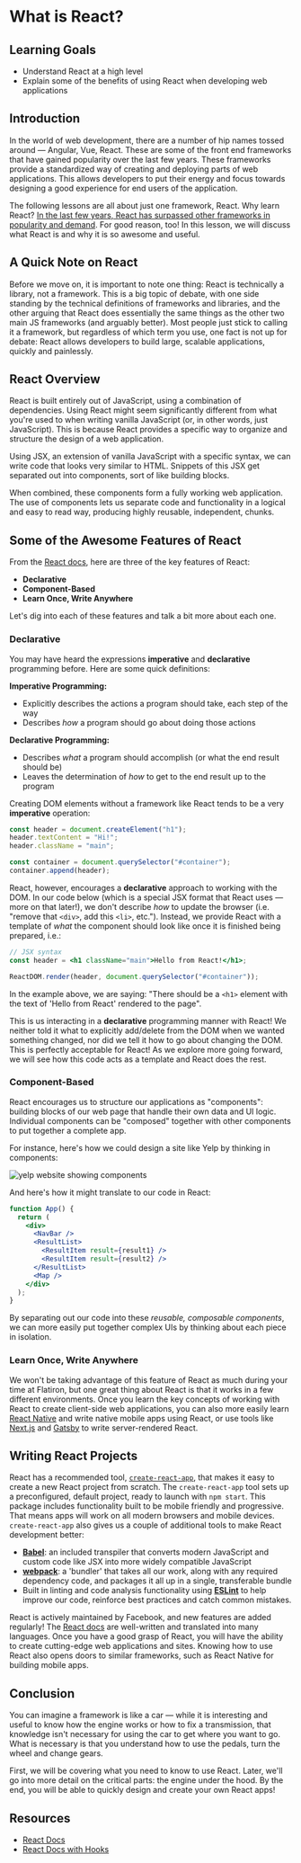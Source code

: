 # What is React?

## Learning Goals

- Understand React at a high level
- Explain some of the benefits of using React when developing web applications

## Introduction

In the world of web development, there are a number of hip names tossed around
— Angular, Vue, React. These are some of the front end frameworks that
have gained popularity over the last few years. These frameworks provide a
standardized way of creating and deploying parts of web applications. This
allows developers to put their energy and focus towards designing a good
experience for end users of the application.

The following lessons are all about just one framework, React. Why learn React?
[In the last few years, React has surpassed other frameworks in popularity and
demand](https://gist.github.com/tkrotoff/b1caa4c3a185629299ec234d2314e190). For
good reason, too! In this lesson, we will discuss what React is and why it is so
awesome and useful.

## A Quick Note on React

Before we move on, it is important to note one thing: React is technically a
library, not a framework. This is a big topic of debate, with one side standing
by the technical definitions of frameworks and libraries, and the other arguing
that React does essentially the same things as the other two main JS frameworks
(and arguably better). Most people just stick to calling it a framework, but
regardless of which term you use, one fact is not up for debate: React allows
developers to build large, scalable applications, quickly and painlessly.

## React Overview

React is built entirely out of JavaScript, using a combination of dependencies.
Using React might seem significantly different from what you're used to when
writing vanilla JavaScript (or, in other words, just JavaScript). This is
because React provides a specific way to organize and structure the design of a
web application.

Using JSX, an extension of vanilla JavaScript with a specific syntax, we can
write code that looks very similar to HTML. Snippets of this JSX get separated
out into components, sort of like building blocks.

When combined, these components form a fully working web application. The use of
components lets us separate code and functionality in a logical and easy to read
way, producing highly reusable, independent, chunks.

## Some of the Awesome Features of React

From the [React docs][], here are three of the key features of React:

- **Declarative**
- **Component-Based**
- **Learn Once, Write Anywhere**

Let's dig into each of these features and talk a bit more about each one.

### Declarative

You may have heard the expressions **imperative** and **declarative**
programming before. Here are some quick definitions:

**Imperative Programming:**

- Explicitly describes the actions a program should take, each step of the way
- Describes _how_ a program should go about doing those actions

**Declarative Programming:**

- Describes _what_ a program should accomplish (or what the end result should
  be)
- Leaves the determination of _how_ to get to the end result up to the program

Creating DOM elements without a framework like React tends to be a very
**imperative** operation:

```js
const header = document.createElement("h1");
header.textContent = "Hi!";
header.className = "main";

const container = document.querySelector("#container");
container.append(header);
```

React, however, encourages a **declarative** approach to working with the DOM.
In our code below (which is a special JSX format that React uses — more on
that later!), we don't describe _how_ to update the browser (i.e. "remove that
`<div>`, add this `<li>`, etc."). Instead, we provide React with a template of
_what_ the component should look like once it is finished being prepared, i.e.:

```jsx
// JSX syntax
const header = <h1 className="main">Hello from React!</h1>;

ReactDOM.render(header, document.querySelector("#container"));
```

In the example above, we are saying: "There should be a `<h1>` element with the
text of 'Hello from React' rendered to the page".

This is us interacting in a **declarative** programming manner with React! We
neither told it what to explicitly add/delete from the DOM when we wanted
something changed, nor did we tell it how to go about changing the DOM. This is
perfectly acceptable for React! As we explore more going forward, we will see
how this code acts as a template and React does the rest.

### Component-Based

React encourages us to structure our applications as "components": building
blocks of our web page that handle their own data and UI logic. Individual
components can be "composed" together with other components to put together a
complete app.

For instance, here's how we could design a site like Yelp by thinking in
components:

![yelp website showing components](https://curriculum-content.s3.amazonaws.com/react/yelp-components.png)

And here's how it might translate to our code in React:

```jsx
function App() {
  return (
    <div>
      <NavBar />
      <ResultList>
        <ResultItem result={result1} />
        <ResultItem result={result2} />
      </ResultList>
      <Map />
    </div>
  );
}
```

By separating out our code into these _reusable, composable components_, we can
more easily put together complex UIs by thinking about each piece in isolation.

### Learn Once, Write Anywhere

We won't be taking advantage of this feature of React as much during your time
at Flatiron, but one great thing about React is that it works in a few different
environments. Once you learn the key concepts of working with React to create
client-side web applications, you can also more easily learn
[React Native][react native] and write native mobile apps using React, or use
tools like [Next.js][next-js] and [Gatsby][gatsby-js] to write server-rendered
React.

## Writing React Projects

React has a recommended tool, [`create-react-app`][create-react-app], that makes
it easy to create a new React project from scratch. The `create-react-app` tool
sets up a preconfigured, default project, ready to launch with `npm start`.
This package includes functionality built to be mobile friendly and progressive.
That means apps will work on all modern browsers and mobile devices.
`create-react-app` also gives us a couple of additional tools to make React
development better:

- [**Babel**][babel]: an included transpiler that converts modern JavaScript and
  custom code like JSX into more widely compatible JavaScript
- [**webpack**][webpack]: a 'bundler' that takes all our work, along with any
  required dependency code, and packages it all up in a single, transferable
  bundle
- Built in linting and code analysis functionality using [**ESLint**][eslint] to
  help improve our code, reinforce best practices and catch common mistakes.

React is actively maintained by Facebook, and new features are added regularly!
The [React docs](https://reactjs.org/) are well-written and translated into many
languages. Once you have a good grasp of React, you will have the ability to
create cutting-edge web applications and sites. Knowing how to use React also
opens doors to similar frameworks, such as React Native for building mobile
apps.

## Conclusion

You can imagine a framework is like a car — while it is interesting and useful
to know how the engine works or how to fix a transmission, that knowledge isn't
necessary for using the car to get where you want to go. What is necessary is
that you understand how to use the pedals, turn the wheel and change gears.

First, we will be covering what you need to know to use React. Later, we'll go
into more detail on the critical parts: the engine under the hood. By the end,
you will be able to quickly design and create your own React apps!

## Resources

- [React Docs][]
- [React Docs with Hooks](https://reactwithhooks.netlify.app/)

[react docs]: https://reactjs.org/
[react native]: https://reactnative.dev/
[gatsby-js]: https://www.gatsbyjs.com/docs/
[next-js]: https://nextjs.org/
[create-react-app]: https://create-react-app.dev/
[babel]: https://babeljs.io/
[webpack]: https://webpack.js.org/
[eslint]: https://eslint.org/

